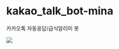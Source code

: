 # kakao_talk_bot-mina
카카오톡 자동응답/급식알리미 봇

<img src="https://user-images.githubusercontent.com/66579357/91654731-653b8a80-eae6-11ea-9aed-588b15566faa.PNG"></img>
